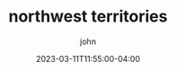 ---
date: 2023-03-11T11:55:00-04:00
title: "northwest territories"
ab: "AB"
seo_title: "Contact northwest territories Member of parliament"
description: Contact northwest territories representatives
author: john
url: /canada/northwest-territories/
flag: seal.png
weight: 1
state: "yes"

layout: states
---